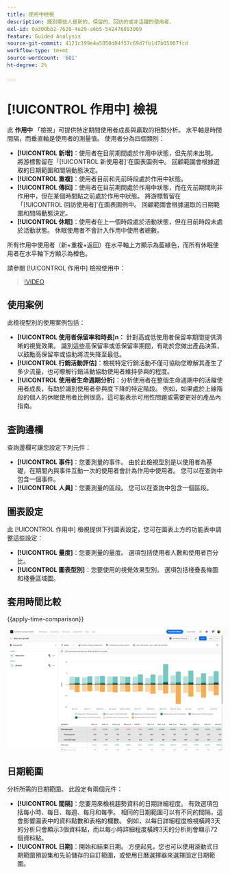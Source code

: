 ```yaml
---
title: 使用中檢視
description: 識別哪些人是新的、保留的、回訪的或非活躍的使用者.
exl-id: 0a300bb2-7620-4e29-a6b5-542476893009
feature: Guided Analysis
source-git-commit: 4121c199e4a5050d84f57c69d7fb1d7b05007fcd
workflow-type: tm+mt
source-wordcount: '601'
ht-degree: 2%

---
```


# [!UICONTROL 作用中] 檢視

此 **作用中** 「檢視」可提供特定期間使用者成長與贏取的相關分析。 水平軸是時間間隔，而垂直軸是使用者的測量值。 使用者分為四個類別：

* **[!UICONTROL 新增]**：使用者在目前期間處於作用中狀態，但先前未出現。 將游標暫留在「[!UICONTROL 新使用者]&#39;在圖表圖例中。 回顧範圍會根據選取的日期範圍和間隔動態決定。
* **[!UICONTROL 重複]**：使用者目前和先前時段處於作用中狀態。
* **[!UICONTROL 傳回]**：使用者在目前期間處於作用中狀態，而在先前期間則非作用中，但在某個時間點之前處於作用中狀態。 將游標暫留在「[!UICONTROL 回訪使用者]&#39;在圖表圖例中。 回顧範圍會根據選取的日期範圍和間隔動態決定。
* **[!UICONTROL 休眠]**：使用者在上一個時段處於活動狀態，但在目前時段未處於活動狀態。 休眠使用者不會計入作用中使用者總數。

所有作用中使用者（新+重複+返回）在水平軸上方顯示為藍綠色，而所有休眠使用者在水平軸下方顯示為橙色。

請參閱 [!UICONTROL 作用中] 檢視使用中：

>[!VIDEO](https://video.tv.adobe.com/v/3421667/?learn=on)

## 使用案例

此檢視型別的使用案例包括：

* **[!UICONTROL 使用者保留率和時長]n：** 針對高或低使用者保留率期間提供清晰的視覺效果。 識別這些高保留率或低保留率期間，有助於您做出產品決策，以鼓勵高保留率或協助將流失降至最低。
* **[!UICONTROL 行銷活動評估]**：檢視特定行銷活動不僅可協助您瞭解其產生了多少流量，也可瞭解行銷活動協助使用者維持參與的程度。
* **[!UICONTROL 使用者生命週期分析]**：分析使用者在整個生命週期中的活躍使用者成長，有助於識別使用者參與度下降的特定階段。 例如，如果處於上線階段的個人的休眠使用者比例很高，這可能表示可用性問題或需要更好的產品內指南。

## 查詢邊欄

查詢邊欄可讓您設定下列元件：

* **[!UICONTROL 事件]**：您要測量的事件。 由於此檢視型別是以使用者為基礎，在期間內與事件互動一次的使用者會計為作用中使用者。 您可以在查詢中包含一個事件。
* **[!UICONTROL 人員]**：您要測量的區段。 您可以在查詢中包含一個區段。

## 圖表設定

此 [!UICONTROL 作用中] 檢視提供下列圖表設定，您可在圖表上方的功能表中調整這些設定：

* **[!UICONTROL 量度]**：您要測量的量度。 選項包括使用者人數和使用者百分比。
* **[!UICONTROL 圖表型別]**：您要使用的視覺效果型別。 選項包括棧疊長條圖和棧疊區域圖。

## 套用時間比較

{{apply-time-comparison}}

![作用中時間比較](../assets/active-compare.png)

## 日期範圍

分析所需的日期範圍。 此設定有兩個元件：

* **[!UICONTROL 間隔]**：您要用來檢視趨勢資料的日期詳細程度。 有效選項包括每小時、每日、每週、每月和每季。 相同的日期範圍可以有不同的間隔，這會影響圖表中的資料點數和表格的欄數。 例如，以每日詳細程度檢視橫跨3天的分析只會顯示3個資料點，而以每小時詳細程度橫跨3天的分析則會顯示72個資料點。
* **[!UICONTROL 日期]**：開始和結束日期。 方便起見，您也可以使用滾動式日期範圍預設集和先前儲存的自訂範圍，或使用日曆選擇器來選擇固定日期範圍。

